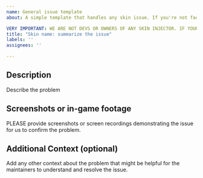 ```yaml
---
name: General issue template
about: A simple template that handles any skin issue. If you're not facing a skin issue, you can simply write your question.

VERY IMPORTANT: WE ARE NOT DEVS OR OWNERS OF ANY SKIN INJECTOR. IF YOURE FACING PROBLEMS WITH THE INJECTOR ITSELF, PLEASE REDIRECT IT TO THE CORRESPONDING DEV.
title: "Skin name: summarize the issue"
labels: ''
assignees: ''

---
```


## Description
Describe the problem


## Screenshots or in-game footage
PLEASE provide screenshots or screen recordings demonstrating the issue for us to confirm the problem.


## Additional Context (optional)
Add any other context about the problem that might be helpful for the maintainers to understand and resolve the issue.

